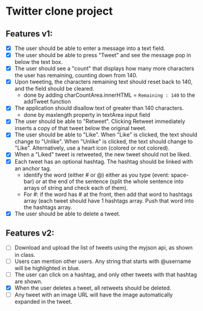 # Twitter clone project

## Features v1:

* [X] The user should be able to enter a message into a text field.
* [X] The user should be able to press "Tweet" and see the message pop in below the text box.
* [X] The user should see a "count" that displays how many more characters the user has remaining, counting down from 140.
* [X] Upon tweeting, the characters remaining text should reset back to 140, and the field should be cleared.
    - done by adding charCountArea.innerHTML = `Remaining : 140` to the addTweet function
* [X] The application should disallow text of greater than 140 characters.
    - done by maxlength property in textArea input field
* [X] The user should be able to "Retweet". Clicking Retweet immediately inserts a copy of that tweet below the original tweet.
* [X] The user should be able to "Like". When "Like" is clicked, the text should change to "Unlike". When "Unlike" is clicked, the text should change to "Like". Alternatively, use a heart icon (colored or not colored).
* [X] When a "Liked" tweet is retweeted, the new tweet should not be liked.
* [X] Each tweet has an optional hashtag. The hashtag should be linked with an anchor tag.
    * identify the word (either # or @) either as you type (event: space-bar) or at the end of the sentence (split the whole sentence into arrays of string and check each of them).
    * For #: if the word has # at the front, then add that word to hashtags array (each tweet should have 1 hashtags array. Push that word into the hashtags array.
* [X] The user should be able to delete a tweet.

## Features v2:
* [ ] Download and upload the list of tweets using the myjson api, as shown in class.
* [ ] Users can mention other users. Any string that starts with @username will be highlighted in blue.
* [ ] The user can click on a hashtag, and only other tweets with that hashtag are shown.
* [X] When the user deletes a tweet, all retweets should be deleted.
* [ ] Any tweet with an image URL will have the image automatically expanded in the tweet.

